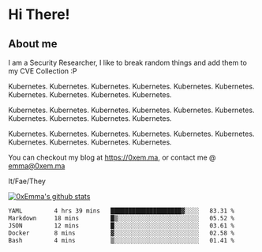 # Hi There!

## About me
I am a Security Researcher, I like to break random things and add them to my CVE Collection :P 

Kubernetes. Kubernetes. Kubernetes. Kubernetes. Kubernetes. Kubernetes. Kubernetes. Kubernetes. Kubernetes. Kubernetes.

Kubernetes. Kubernetes. Kubernetes. Kubernetes. Kubernetes. Kubernetes. Kubernetes. Kubernetes. Kubernetes. Kubernetes.

Kubernetes. Kubernetes. Kubernetes. Kubernetes. Kubernetes. Kubernetes. Kubernetes. Kubernetes. Kubernetes. Kubernetes.

You can checkout my blog at https://0xem.ma, or contact me @ [emma@0xem.ma](mailto:emma@0xem.ma)

It/Fae/They

[![0xEmma's github stats](https://github-readme-stats.vercel.app/api?username=0xEmma&count_private=true&show_icons=true&theme=gruvbox)](https://github.com/0xEmma)
<!--START_SECTION:waka-->

```txt
YAML         4 hrs 39 mins   ████████████████████▓░░░░   83.31 %
Markdown     18 mins         █▒░░░░░░░░░░░░░░░░░░░░░░░   05.52 %
JSON         12 mins         █░░░░░░░░░░░░░░░░░░░░░░░░   03.61 %
Docker       8 mins          ▓░░░░░░░░░░░░░░░░░░░░░░░░   02.58 %
Bash         4 mins          ▒░░░░░░░░░░░░░░░░░░░░░░░░   01.41 %
```

<!--END_SECTION:waka-->
